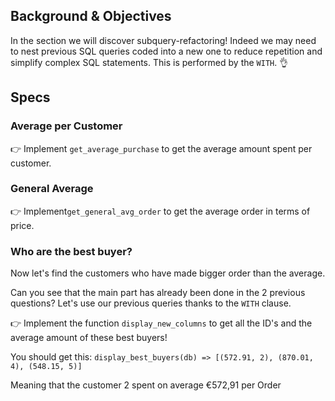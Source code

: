 ## Background & Objectives

In the section we will discover subquery-refactoring! Indeed we may need to nest previous SQL queries coded into a new one to reduce repetition and simplify complex SQL statements. This is performed by the `WITH`. 👌

## Specs

### Average per Customer

👉 Implement `get_average_purchase` to get the average amount spent per customer.

### General Average

👉  Implement`get_general_avg_order` to get the average order in terms of price.

### Who are the best buyer?

Now let's find the customers who have made bigger order than the average.

Can you see that the main part has already been done in the 2 previous questions? Let's use our previous queries thanks to the `WITH` clause.

👉 Implement the function `display_new_columns` to get all the ID's and the average amount of these best buyers!

You should get this:
`
display_best_buyers(db)
=> [(572.91, 2), (870.01, 4), (548.15, 5)]
`

Meaning that the customer 2 spent on average €572,91 per Order
